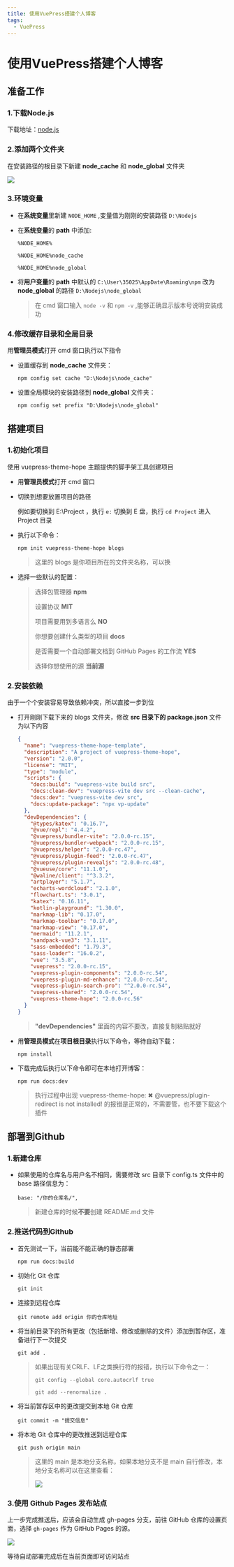 ```yaml
---
title: 使用VuePress搭建个人博客
tags:
  - VuePress
---
```


# 使用VuePress搭建个人博客

##  准备工作

### 1.下载Node.js

下载地址：[node.js](https://nodejs.org/en/)

### 2.添加两个文件夹

在安装路径的根目录下新建 **node_cache** 和 **node_global** 文件夹

![](https://github.com/kef25055/FFFF/blob/main/src/blog/note/VuePress/img/nodejs.png?raw=true)

### 3.环境变量

- 在**系统变量**里新建 `NODE_HOME` ,变量值为刚刚的安装路径 `D:\Nodejs`

- 在**系统变量**的 **path** 中添加:

   `%NODE_HOME%` 

   `%NODE_HOME%node_cache` 

   `%NODE_HOME%node_global`

- 将**用户变量**的 **path** 中默认的 `C:\User\35025\AppDate\Roaming\npm` 改为 **node_global** 的路径 `D:\Nodejs\node_global`

   > 在 cmd 窗口输入 `node -v` 和 `npm -v` ,能够正确显示版本号说明安装成功

### 4.修改缓存目录和全局目录

用**管理员模式**打开 cmd 窗口执行以下指令

- 设置缓存到 **node_cache** 文件夹：

  ```shell
  npm config set cache "D:\Nodejs\node_cache"
  ```

  

- 设置全局模块的安装路径到 **node_global** 文件夹：

  ```shell
  npm config set prefix "D:\Nodejs\node_global"
  ```
  
  

## 搭建项目

### 1.初始化项目

使用 vuepress-theme-hope 主题提供的脚手架工具创建项目

- 用**管理员模式**打开 cmd 窗口

- 切换到想要放置项目的路径

  例如要切换到 E:\Project ，执行 `e:` 切换到 E 盘，执行 `cd Project` 进入 Project 目录

- 执行以下命令：

  ```shell
  npm init vuepress-theme-hope blogs
  ```

  > 这里的 blogs 是你项目所在的文件夹名称，可以换

- 选择一些默认的配置：

  > 选择包管理器 **npm** 
  >
  > 设置协议 **MIT**
  >
  > 项目需要用到多语言么 **NO**
  >
  > 你想要创建什么类型的项目 **docs**
  >
  > 是否需要一个自动部署文档到 GitHub Pages 的工作流 **YES**
  >
  > 选择你想使用的源 **当前源**

### 2.安装依赖

由于一个个安装容易导致依赖冲突，所以直接一步到位

- 打开刚刚下载下来的 blogs 文件夹，修改 **src 目录下的 package.json** 文件为以下内容

  ```json
  {
    "name": "vuepress-theme-hope-template",
    "description": "A project of vuepress-theme-hope",
    "version": "2.0.0",
    "license": "MIT",
    "type": "module",
    "scripts": {
      "docs:build": "vuepress-vite build src",
      "docs:clean-dev": "vuepress-vite dev src --clean-cache",
      "docs:dev": "vuepress-vite dev src",
      "docs:update-package": "npx vp-update"
    },
    "devDependencies": {
      "@types/katex": "0.16.7",
      "@vue/repl": "4.4.2",
      "@vuepress/bundler-vite": "2.0.0-rc.15",
      "@vuepress/bundler-webpack": "2.0.0-rc.15",
      "@vuepress/helper": "2.0.0-rc.47",
      "@vuepress/plugin-feed": "2.0.0-rc.47",
      "@vuepress/plugin-revealjs": "2.0.0-rc.48",
      "@vueuse/core": "11.1.0",
      "@waline/client": "^3.3.2",
      "artplayer": "5.1.7",
      "echarts-wordcloud": "2.1.0",
      "flowchart.ts": "3.0.1",
      "katex": "0.16.11",
      "kotlin-playground": "1.30.0",
      "markmap-lib": "0.17.0",
      "markmap-toolbar": "0.17.0",
      "markmap-view": "0.17.0",
      "mermaid": "11.2.1",
      "sandpack-vue3": "3.1.11",
      "sass-embedded": "1.79.3",
      "sass-loader": "16.0.2",
      "vue": "3.5.8",
      "vuepress": "2.0.0-rc.15",
      "vuepress-plugin-components": "2.0.0-rc.54",
      "vuepress-plugin-md-enhance": "2.0.0-rc.54",
      "vuepress-plugin-search-pro": "^2.0.0-rc.54",
      "vuepress-shared": "2.0.0-rc.54",
      "vuepress-theme-hope": "2.0.0-rc.56"
    }
  }
  ```

  > **"devDependencies"** 里面的内容不要改，直接复制粘贴就好

- 用**管理员模式**在**项目根目录**执行以下命令，等待自动下载：

  ```shell
  npm install
  ```

- 下载完成后执行以下命令即可在本地打开博客：

  ```shell
  npm run docs:dev
  ```
  
  > 执行过程中出现 vuepress-theme-hope:  ✖ @vuepress/plugin-redirect is not installed! 的报错是正常的，不需要管，也不要下载这个插件

## 部署到Github

### 1.新建仓库

+ 如果使用的仓库名与用户名不相同，需要修改 src 目录下 config.ts 文件中的 base 路径信息为：

  ```shell
  base: "/你的仓库名/",
  ```

  > 新建仓库的时候**不要**创建 README.md 文件

### 2.推送代码到Github

+ 首先测试一下，当前能不能正确的静态部署

  ```shell
  npm run docs:build
  ```

+ 初始化 Git 仓库

  ```shell
  git init
  ```

+ 连接到远程仓库

  ```shell
  git remote add origin 你的仓库地址
  ```

+ 将当前目录下的所有更改（包括新增、修改或删除的文件）添加到暂存区，准备进行下一次提交

  ```shell
  git add .
  ```

  > 如果出现有关CRLF、LF之类换行符的报错，执行以下命令之一：
  >
  > ```shell
  > git config --global core.autocrlf true
  > ```
  >
  > ```shell
  > git add --renormalize .
  > ```

+ 将当前暂存区中的更改提交到本地 Git 仓库

  ```shell
  git commit -m "提交信息"
  ```

+ 将本地 Git 仓库中的更改推送到远程仓库

  ```shell
  git push origin main
  ```

  > 这里的 main 是本地分支名称，如果本地分支不是 main 自行修改，本地分支名称可以在这里查看：
  >
  > ![](https://github.com/kef25055/FFFF/blob/main/src/blog/note/VuePress/img/git.png?raw=true)

### 3.使用 Github Pages 发布站点

上一步完成推送后，应该会自动生成 gh-pages 分支，前往 GitHub 仓库的设置页面，选择 `gh-pages` 作为 GitHub Pages 的源。

![](https://github.com/kef25055/FFFF/blob/main/src/blog/note/VuePress/img/pages.png?raw=true)

等待自动部署完成后在当前页面即可访问站点
